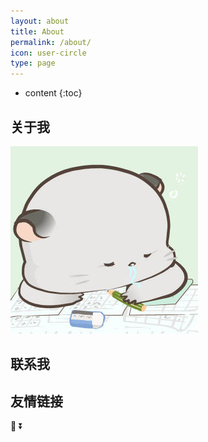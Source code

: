 ```yaml
---
layout: about
title: About
permalink: /about/
icon: user-circle
type: page
---
```


* content
{:toc}
## 关于我



<left>
    <img src="https://raw.githubusercontent.com/HG1227/image/master/img_tuchuang/20191217224204.jpg" 
          />
</left>



## 联系我 



## 友情链接

:chestnut:  :arrow_double_down: 

 